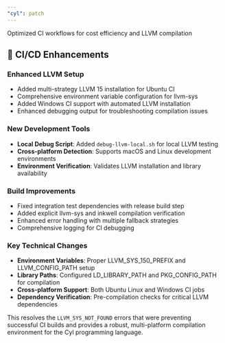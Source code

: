 ```yaml
---
"cyl": patch
---
```


Optimized CI workflows for cost efficiency and LLVM compilation

## 🚀 CI/CD Enhancements

### Enhanced LLVM Setup

- Added multi-strategy LLVM 15 installation for Ubuntu CI
- Comprehensive environment variable configuration for llvm-sys
- Added Windows CI support with automated LLVM installation
- Enhanced debugging output for troubleshooting compilation issues

### New Development Tools

- **Local Debug Script**: Added `debug-llvm-local.sh` for local LLVM testing
- **Cross-platform Detection**: Supports macOS and Linux development environments
- **Environment Verification**: Validates LLVM installation and library availability

### Build Improvements

- Fixed integration test dependencies with release build step
- Added explicit llvm-sys and inkwell compilation verification
- Enhanced error handling with multiple fallback strategies
- Comprehensive logging for CI debugging

### Key Technical Changes

- **Environment Variables**: Proper LLVM_SYS_150_PREFIX and LLVM_CONFIG_PATH setup
- **Library Paths**: Configured LD_LIBRARY_PATH and PKG_CONFIG_PATH for compilation
- **Cross-platform Support**: Both Ubuntu Linux and Windows CI jobs
- **Dependency Verification**: Pre-compilation checks for critical LLVM dependencies

This resolves the `LLVM_SYS_NOT_FOUND` errors that were preventing successful CI builds and provides a robust, multi-platform compilation environment for the Cyl programming language.
